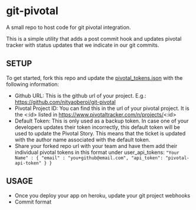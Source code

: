 git-pivotal
=================

A small repo to host code for git pivotal integration.

This is a simple utility that adds a post commit hook and updates pivotal tracker with status updates that we indicate in our git commits.

## SETUP

To get started, fork this repo and update the [pivotal_tokens.json](https://github.com/nityaoberoi/git-pivotal/blob/master/pivotal_tokens.json) with the following information:

* Github URL: This is the github url of your project. E.g.: https://github.com/nityaoberoi/git-pivotal
* Pivotal Project ID: You can find this in the url of your pivotal project. It is the <:id> listed in https://www.pivotaltracker.com/n/projects/<:id>
* Default Token: This is only used as a backup token. In case one of your developers updates their token incorrectly, this default token will be used to update the Pivotal Story. This means that the ticket is updated with the author name associated with the default token.
* Share your forked repo url with your team and have them add their individual pivotal tokens in this format under user_api_tokens:
        ```
        "Your Name" : {
                "email" : "you+github@email.com",
                "api_token": "pivotal-api-token"
            }
        }
        ```

## USAGE

* Once you deploy your app on heroku, update your git project webhooks
* Commit format
